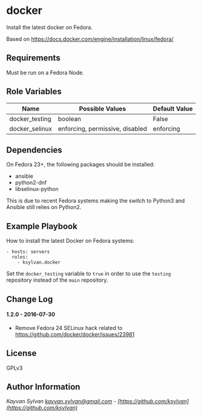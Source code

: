 docker
=========

Install the latest docker on Fedora.

Based on https://docs.docker.com/engine/installation/linux/fedora/

Requirements
------------

Must be run on a Fedora Node.

Role Variables
--------------

| Name | Possible Values | Default Value |
|----------|-----------------|-------------|
| docker_testing | boolean | False |
| docker_selinux | enforcing, permissive, disabled | enforcing |

Dependencies
------------

On Fedora 23+, the following packages should be installed:

- ansible
- python2-dnf
- libselinux-python

This is due to recent Fedora systems making the switch to Python3 and
Ansible still relies on Python2.

Example Playbook
----------------

How to install the latest Docker on Fedora systems:

    - hosts: servers
      roles:
        - ksylvan.docker

Set the `docker_testing`
variable to `true` in order to use the `testing` repository instead of the
`main` repository.

Change Log
----------

#### 1.2.0 - 2016-07-30
- Remove Fedora 24 SELinux hack related to
https://github.com/docker/docker/issues/23981

License
-------
GPLv3

Author Information
------------------
*Kayvan Sylvan <kayvan.sylvan@gmail.com> -
[https://github.com/ksylvan](https://github.com/ksylvan)*
